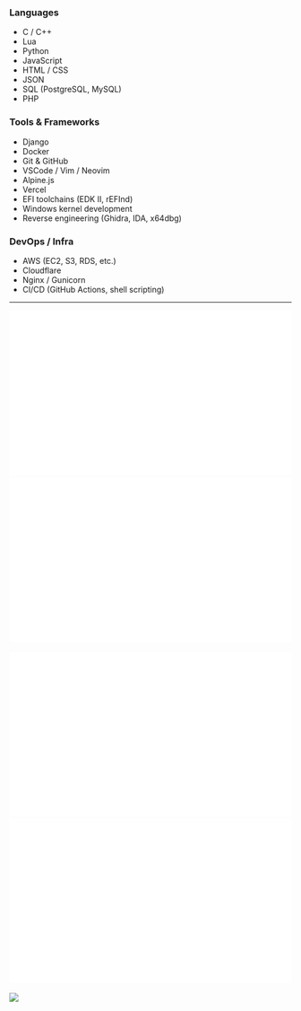 ### Languages
- C / C++
- Lua
- Python
- JavaScript
- HTML / CSS
- JSON
- SQL (PostgreSQL, MySQL)
- PHP

### Tools & Frameworks
- Django
- Docker
- Git & GitHub
- VSCode / Vim / Neovim
- Alpine.js
- Vercel
- EFI toolchains (EDK II, rEFInd)
- Windows kernel development
- Reverse engineering (Ghidra, IDA, x64dbg)

### DevOps / Infra
- AWS (EC2, S3, RDS, etc.)
- Cloudflare
- Nginx / Gunicorn
- CI/CD (GitHub Actions, shell scripting)

---

![](https://raw.githubusercontent.com/bexxi002/github-stats/master/generated/overview.svg#gh-dark-mode-only)
![](https://raw.githubusercontent.com/bexxi002/github-stats/master/generated/overview.svg#gh-light-mode-only)

![](https://raw.githubusercontent.com/bexxi002/github-stats/master/generated/languages.svg#gh-dark-mode-only)
![](https://raw.githubusercontent.com/bexxi002/github-stats/master/generated/languages.svg#gh-light-mode-only)

![](https://komarev.com/ghpvc/?username=bexxi002&style=pixel)
